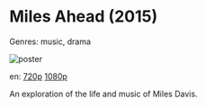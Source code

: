 # Miles Ahead (2015)

Genres: music, drama

![poster](http://image.tmdb.org/t/p/w500/57ptQ8FcLqbkSaWCEMgRvs5Hf5w.jpg)

en:
  [720p](magnet:?xt=urn:btih:DF623722DBE2931E92D09ECF52D7983B99E9A281&tr=udp://glotorrents.pw:6969/announce&tr=udp://tracker.opentrackr.org:1337/announce&tr=udp://torrent.gresille.org:80/announce&tr=udp://tracker.openbittorrent.com:80&tr=udp://tracker.coppersurfer.tk:6969&tr=udp://tracker.leechers-paradise.org:6969&tr=udp://p4p.arenabg.ch:1337&tr=udp://tracker.internetwarriors.net:1337)
  [1080p](magnet:?xt=urn:btih:E14C00CCE0986061060AE0B4D72A36F7EB1EC234&tr=udp://glotorrents.pw:6969/announce&tr=udp://tracker.opentrackr.org:1337/announce&tr=udp://torrent.gresille.org:80/announce&tr=udp://tracker.openbittorrent.com:80&tr=udp://tracker.coppersurfer.tk:6969&tr=udp://tracker.leechers-paradise.org:6969&tr=udp://p4p.arenabg.ch:1337&tr=udp://tracker.internetwarriors.net:1337)
  


An exploration of the life and music of Miles Davis.
